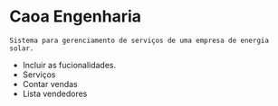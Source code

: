 # Caoa Engenharia
    Sistema para gerenciamento de serviços de uma empresa de energia solar.

 - Incluir as fucionalidades.
 - Serviços
 - Contar vendas
 - Lista vendedores
